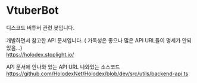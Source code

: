 # VtuberBot
디스코드 버튜버 관련 봇입니다.


개발하면서 참고한 API 문서입니다. ( 가독성은 좋으나 많은 API URL들이 명세가 안되있음...)    
https://holodex.stoplight.io/

API 문서에 안나와 있는 API URL 나와있는 소스코드    
https://github.com/HolodexNet/Holodex/blob/dev/src/utils/backend-api.ts
